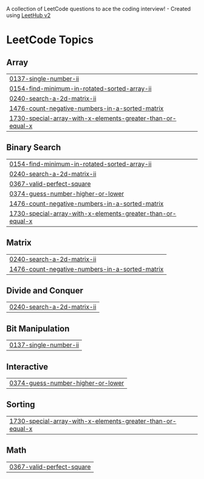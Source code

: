 A collection of LeetCode questions to ace the coding interview! - Created using [LeetHub v2](https://github.com/arunbhardwaj/LeetHub-2.0)
<!---LeetCode Topics Start-->
# LeetCode Topics
## Array
|  |
| ------- |
| [0137-single-number-ii](https://github.com/Devansh1404/Leetcode/tree/master/0137-single-number-ii) |
| [0154-find-minimum-in-rotated-sorted-array-ii](https://github.com/Devansh1404/Leetcode/tree/master/0154-find-minimum-in-rotated-sorted-array-ii) |
| [0240-search-a-2d-matrix-ii](https://github.com/Devansh1404/Leetcode/tree/master/0240-search-a-2d-matrix-ii) |
| [1476-count-negative-numbers-in-a-sorted-matrix](https://github.com/Devansh1404/Leetcode/tree/master/1476-count-negative-numbers-in-a-sorted-matrix) |
| [1730-special-array-with-x-elements-greater-than-or-equal-x](https://github.com/Devansh1404/Leetcode/tree/master/1730-special-array-with-x-elements-greater-than-or-equal-x) |
## Binary Search
|  |
| ------- |
| [0154-find-minimum-in-rotated-sorted-array-ii](https://github.com/Devansh1404/Leetcode/tree/master/0154-find-minimum-in-rotated-sorted-array-ii) |
| [0240-search-a-2d-matrix-ii](https://github.com/Devansh1404/Leetcode/tree/master/0240-search-a-2d-matrix-ii) |
| [0367-valid-perfect-square](https://github.com/Devansh1404/Leetcode/tree/master/0367-valid-perfect-square) |
| [0374-guess-number-higher-or-lower](https://github.com/Devansh1404/Leetcode/tree/master/0374-guess-number-higher-or-lower) |
| [1476-count-negative-numbers-in-a-sorted-matrix](https://github.com/Devansh1404/Leetcode/tree/master/1476-count-negative-numbers-in-a-sorted-matrix) |
| [1730-special-array-with-x-elements-greater-than-or-equal-x](https://github.com/Devansh1404/Leetcode/tree/master/1730-special-array-with-x-elements-greater-than-or-equal-x) |
## Matrix
|  |
| ------- |
| [0240-search-a-2d-matrix-ii](https://github.com/Devansh1404/Leetcode/tree/master/0240-search-a-2d-matrix-ii) |
| [1476-count-negative-numbers-in-a-sorted-matrix](https://github.com/Devansh1404/Leetcode/tree/master/1476-count-negative-numbers-in-a-sorted-matrix) |
## Divide and Conquer
|  |
| ------- |
| [0240-search-a-2d-matrix-ii](https://github.com/Devansh1404/Leetcode/tree/master/0240-search-a-2d-matrix-ii) |
## Bit Manipulation
|  |
| ------- |
| [0137-single-number-ii](https://github.com/Devansh1404/Leetcode/tree/master/0137-single-number-ii) |
## Interactive
|  |
| ------- |
| [0374-guess-number-higher-or-lower](https://github.com/Devansh1404/Leetcode/tree/master/0374-guess-number-higher-or-lower) |
## Sorting
|  |
| ------- |
| [1730-special-array-with-x-elements-greater-than-or-equal-x](https://github.com/Devansh1404/Leetcode/tree/master/1730-special-array-with-x-elements-greater-than-or-equal-x) |
## Math
|  |
| ------- |
| [0367-valid-perfect-square](https://github.com/Devansh1404/Leetcode/tree/master/0367-valid-perfect-square) |
<!---LeetCode Topics End-->